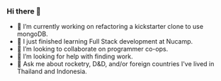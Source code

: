 ### Hi there 👋
- 🔭 I’m currently working on refactoring a kickstarter clone to use mongoDB.
- 🌱 I just finished learning Full Stack development at Nucamp.
- 👯 I’m looking to collaborate on programmer co-ops.
- 🤔 I’m looking for help with finding work.
- 💬 Ask me about rocketry, D&D, and/or foreign countries I've lived in Thailand and Indonesia.


<!--
**Whytehorse2022/Whytehorse2022** is a ✨ _special_ ✨ repository because its `README.md` (this file) appears on your GitHub profile.

Here are some ideas to get you started:

- 🔭 I’m currently working on ...
- 🌱 I’m currently learning ...
- 👯 I’m looking to collaborate on ...
- 🤔 I’m looking for help with ...
- 💬 Ask me about ...
- 📫 How to reach me: ...
- 😄 Pronouns: ...
- ⚡ Fun fact: ...
-->
